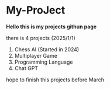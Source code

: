 # My-ProJect

**Hello this is my projects githun page**<br />

there is 4 projects (2025/1/1)<br />

1. Chess AI (Started in 2024)
2. Multiplayer Game
3. Programming Language
4. Chat GPT

hope to finish this projects before March
